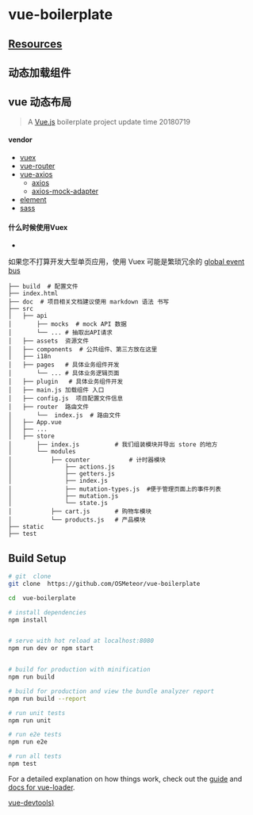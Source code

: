 # vue-boilerplate
## [Resources](./Resources.md)


## 动态加载组件 
## vue  动态布局

> A [Vue.js](https://cn.vuejs.org/) boilerplate project update time 20180719

#### vendor 
- [vuex](https://vuex.vuejs.org/zh-cn/intro.html)
- [vue-router](https://router.vuejs.org/zh-cn/)
- [vue-axios](https://github.com/imcvampire/vue-axios)
    - [axios](https://github.com/axios/axios)
    - [axios-mock-adapter](https://github.com/ctimmerm/axios-mock-adapter) 
- [element](http://element.eleme.io/#/zh-CN)
- [sass](https://www.sass.hk/)
#### 什么时候使用Vuex
-
如果您不打算开发大型单页应用，使用 Vuex 可能是繁琐冗余的 [global event bus](https://cn.vuejs.org/v2/guide/components.html#%E9%9D%9E%E7%88%B6%E5%AD%90%E7%BB%84%E4%BB%B6%E7%9A%84%E9%80%9A%E4%BF%A1)


```
├── build  # 配置文件
├── index.html 
├── doc  # 项目相关文档建议使用 markdown 语法 书写
├── src
│   ├── api
│       ├── mocks  # mock API 数据
│       └── ... # 抽取出API请求
│   ├── assets  资源文件
│   ├── components  # 公共组件、第三方放在这里 
│   ├── i18n   
│   ├── pages   # 具体业务组件开发
│       └── ... # 具体业务逻辑页面
│   ├── plugin   # 具体业务组件开发 
│   ├── main.js 加载组件 入口
│   ├── config.js  项目配置文件信息
│   ├── router  路由文件
│       └──  index.js  # 路由文件
│   ├── App.vue
│   ├── ...
│   ├── store 
│       ├── index.js          # 我们组装模块并导出 store 的地方   
│       └── modules
│           ├── counter           # 计时器模块    
│               ├── actions.js       
│               ├── getters.js       
│               ├── index.js       
│               ├── mutation-types.js  #便于管理页面上的事件列表     
│               ├── mutation.js        
│               └── state.js       
│           ├── cart.js       # 购物车模块
│           └── products.js   # 产品模块
├── static
├── test

```

## Build Setup

``` bash
# git  clone 
git clone  https://github.com/OSMeteor/vue-boilerplate

cd  vue-boilerplate

# install dependencies
npm install


# serve with hot reload at localhost:8080
npm run dev or npm start


# build for production with minification
npm run build

# build for production and view the bundle analyzer report
npm run build --report

# run unit tests
npm run unit

# run e2e tests
npm run e2e

# run all tests
npm test
```

For a detailed explanation on how things work, check out the [guide](http://vuejs-templates.github.io/webpack/) and [docs for vue-loader](http://vuejs.github.io/vue-loader).


[vue-devtools)](https://github.com/vuejs/vue-devtools#vue-devtools)